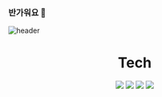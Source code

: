 ### 반가워요 👋
![header](https://capsule-render.vercel.app/api?type=slice&color=75BDE0&height=300&section=header&text=BuYong%20Jeong&fontSize=90)
<!--
**cottonrose1011/cottonrose1011** is a ✨ _special_ ✨ repository because its `README.md` (this file) appears on your GitHub profile.

Here are some ideas to get you started:

- 🔭 I’m currently working on ...
- 🌱 I’m currently learning ...
- 👯 I’m looking to collaborate on ...
- 🤔 I’m looking for help with ...
- 💬 Ask me about ...
- 📫 How to reach me: ...
- 😄 Pronouns: ...
- ⚡ Fun fact: ...
-->

<h1 align="center">Tech</h3>

<p align="center">
<img src ="https://img.shields.io/badge/Java-007396.svg?%style=for-the-badge&logo=Java&logoColor=white"/> 
<img src ="https://img.shields.io/badge/C-00599C.svg?%style=for-the-badge&logo=C&logoColor=white"/>
<img src="https://img.shields.io/badge/Python-3776AB.svg?%style=for-the-badge&logo=Python&logoColor=white"/>
<img src="https://img.shields.io/badge/Springboot-6DB33F.svg?%style=for-the-badge&logo=Spring&logoColor=white"/></p>
